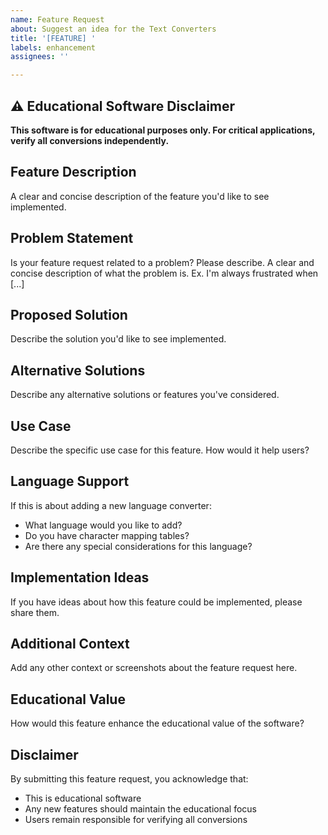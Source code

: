 ```yaml
---
name: Feature Request
about: Suggest an idea for the Text Converters
title: '[FEATURE] '
labels: enhancement
assignees: ''

---
```


## ⚠️ Educational Software Disclaimer
**This software is for educational purposes only. For critical applications, verify all conversions independently.**

## Feature Description
A clear and concise description of the feature you'd like to see implemented.

## Problem Statement
Is your feature request related to a problem? Please describe.
A clear and concise description of what the problem is. Ex. I'm always frustrated when [...]

## Proposed Solution
Describe the solution you'd like to see implemented.

## Alternative Solutions
Describe any alternative solutions or features you've considered.

## Use Case
Describe the specific use case for this feature. How would it help users?

## Language Support
If this is about adding a new language converter:
- What language would you like to add?
- Do you have character mapping tables?
- Are there any special considerations for this language?

## Implementation Ideas
If you have ideas about how this feature could be implemented, please share them.

## Additional Context
Add any other context or screenshots about the feature request here.

## Educational Value
How would this feature enhance the educational value of the software?

## Disclaimer
By submitting this feature request, you acknowledge that:
- This is educational software
- Any new features should maintain the educational focus
- Users remain responsible for verifying all conversions
